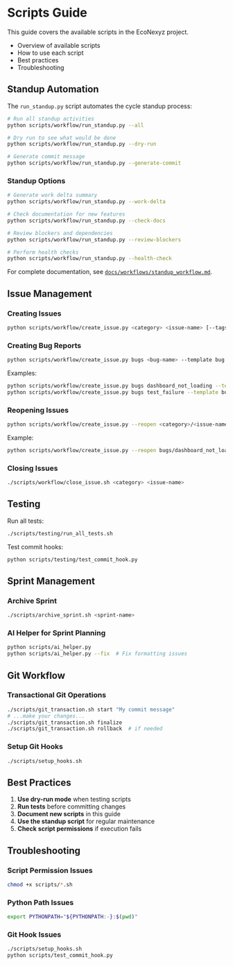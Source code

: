 # Scripts Guide

This guide covers the available scripts in the EcoNexyz project.

- Overview of available scripts
- How to use each script
- Best practices
- Troubleshooting

## Standup Automation

The `run_standup.py` script automates the cycle standup process:

```bash
# Run all standup activities
python scripts/workflow/run_standup.py --all

# Dry run to see what would be done
python scripts/workflow/run_standup.py --dry-run

# Generate commit message
python scripts/workflow/run_standup.py --generate-commit
```

### Standup Options

```bash
# Generate work delta summary
python scripts/workflow/run_standup.py --work-delta

# Check documentation for new features
python scripts/workflow/run_standup.py --check-docs

# Review blockers and dependencies
python scripts/workflow/run_standup.py --review-blockers

# Perform health checks
python scripts/workflow/run_standup.py --health-check
```

For complete documentation, see [`docs/workflows/standup_workflow.md`](docs/workflows/standup_workflow.md).

## Issue Management

### Creating Issues

```bash
python scripts/workflow/create_issue.py <category> <issue-name> [--tags tag1,tag2] [--priority level]
```

### Creating Bug Reports

```bash
python scripts/workflow/create_issue.py bugs <bug-name> --template bug --priority <level>
```

Examples:
```bash
python scripts/workflow/create_issue.py bugs dashboard_not_loading --template bug --priority high
python scripts/workflow/create_issue.py bugs test_failure --template bug --priority medium
```

### Reopening Issues

```bash
python scripts/workflow/create_issue.py --reopen <category>/<issue-name> --template <template>
```

Example:
```bash
python scripts/workflow/create_issue.py --reopen bugs/dashboard_not_loading --template bug
```

### Closing Issues

```bash
./scripts/workflow/close_issue.sh <category> <issue-name>
```

## Testing

Run all tests:

```bash
./scripts/testing/run_all_tests.sh
```

Test commit hooks:

```bash
python scripts/testing/test_commit_hook.py
```

## Sprint Management

### Archive Sprint
```bash
./scripts/archive_sprint.sh <sprint-name>
```

### AI Helper for Sprint Planning
```bash
python scripts/ai_helper.py
python scripts/ai_helper.py --fix  # Fix formatting issues
```

## Git Workflow

### Transactional Git Operations
```bash
./scripts/git_transaction.sh start "My commit message"
# ...make your changes...
./scripts/git_transaction.sh finalize
./scripts/git_transaction.sh rollback  # if needed
```

### Setup Git Hooks
```bash
./scripts/setup_hooks.sh
```

## Best Practices

1. **Use dry-run mode** when testing scripts
2. **Run tests** before committing changes
3. **Document new scripts** in this guide
4. **Use the standup script** for regular maintenance
5. **Check script permissions** if execution fails

## Troubleshooting

### Script Permission Issues
```bash
chmod +x scripts/*.sh
```

### Python Path Issues
```bash
export PYTHONPATH="${PYTHONPATH:-}:$(pwd)"
```

### Git Hook Issues
```bash
./scripts/setup_hooks.sh
python scripts/test_commit_hook.py
``` 